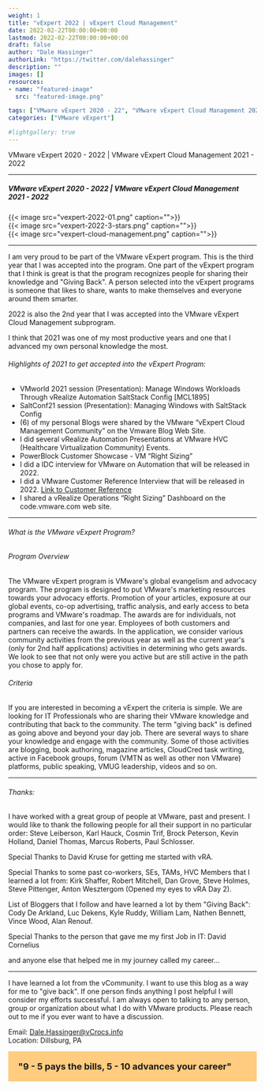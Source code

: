 ```yaml
---
weight: 1
title: "vExpert 2022 | vExpert Cloud Management"
date: 2022-02-22T00:00:00+00:00
lastmod: 2022-02-22T00:00:00+00:00
draft: false
author: "Dale Hassinger"
authorLink: "https://twitter.com/dalehassinger"
description: ""
images: []
resources:
- name: "featured-image"
  src: "featured-image.png"

tags: ["VMware vExpert 2020 - 22", "VMware vExpert Cloud Management 2021 - 22", "vCommunity", "Giving Back", "VMware"]
categories: ["VMware vExpert"]

#lightgallery: true
---
```


VMware vExpert 2020 - 2022 | VMware vExpert Cloud Management 2021 - 2022

<!--more-->

---

##### VMware vExpert 2020 - 2022 | VMware vExpert Cloud Management 2021 - 2022

{{< image src="vexpert-2022-01.png" caption="">}}  
{{< image src="vexpert-2022-3-stars.png" caption="">}}  
{{< image src="vexpert-cloud-management.png" caption="">}}  

---

I am very proud to be part of the VMware vExpert program.  This is the third year that I was accepted into the program. One part of the vExpert program that I think is great is that the program recognizes people for sharing their knowledge and "Giving Back". A person selected into the vExpert programs is someone that likes to share, wants to make themselves and everyone around them smarter.  

2022 is also the 2nd year that I was accepted into the VMware vExpert Cloud Management subprogram.  

I think that 2021 was one of my most productive years and one that I advanced my own personal knowledge the most.  

###### Highlights of 2021 to get accepted into the vExpert Program:

* VMworld 2021 session (Presentation): Manage Windows Workloads Through vRealize Automation SaltStack Config [MCL1895]
* SaltConf21 session (Presentation): Managing Windows with SaltStack Config
* (6) of my personal Blogs were shared by the VMware “vExpert Cloud Management Community” on the Vmware Blog Web Site.
* I did several vRealize Automation Presentations at VMware HVC (Healthcare Virtualization Community) Events.
* PowerBlock Customer Showcase - VM “Right Sizing”
* I did a IDC interview for VMware on Automation that will be released in 2022.
* I did a VMware Customer Reference Interview that will be released in 2022. <a href="https://blogs.vmware.com/management/2022/03/vra-optimize-healthcare-outcomes.html" target="_blank">Link to Customer Reference</a>
* I shared a vRealize Operations “Right Sizing” Dashboard on the code.vmware.com web site.

---

###### What is the VMware vExpert Program?

###### Program Overview

The VMware vExpert program is VMware's global evangelism and advocacy program. The program is designed to put VMware's marketing resources towards your advocacy efforts. Promotion of your articles, exposure at our global events, co-op advertising, traffic analysis, and early access to beta programs and VMware's roadmap. The awards are for individuals, not companies, and last for one year. Employees of both customers and partners can receive the awards. In the application, we consider various community activities from the previous year as well as the current year's (only for 2nd half applications) activities in determining who gets awards. We look to see that not only were you active but are still active in the path you chose to apply for.
 
###### Criteria



If you are interested in becoming a vExpert the criteria is simple. We are looking for IT Professionals who are sharing their VMware knowledge and contributing that back to the community. The term "giving back" is defined as going above and beyond your day job. There are several ways to share your knowledge and engage with the community. Some of those activities are blogging, book authoring, magazine articles, CloudCred task writing, active in Facebook groups, forum (VMTN as well as other non VMware) platforms, public speaking, VMUG leadership, videos and so on.

---

###### Thanks:

I have worked with a great group of people at VMware, past and present. I would like to thank the following people for all their support in no particular order: Steve Leiberson, Karl Hauck, Cosmin Trif, Brock Peterson, Kevin Holland, Daniel Thomas, Marcus Roberts, Paul Schlosser.

Special Thanks to David Kruse for getting me started with vRA.

Special Thanks to some past co-workers, SEs, TAMs, HVC Members that I learned a lot from: Kirk Shaffer, Robert Mitchell, Dan Grove, Steve Holmes, Steve Pittenger, Anton Wesztergom (Opened my eyes to vRA Day 2).

List of Bloggers that I follow and have learned a lot by them "Giving Back": Cody De Arkland, Luc Dekens, Kyle Ruddy, William Lam, Nathen Bennett, Vince Wood, Alan Renouf.

Special Thanks to the person that gave me my first Job in IT: David Cornelius

and anyone else that helped me in my journey called my career...

---

I have learned a lot from the vCommunity. I want to use this blog as a way for me to "give back". If one person finds anything I post helpful I will consider my efforts successful. I am always open to talking to any person, group or organization about what I do with VMware products.  Please reach out to me if you ever want to have a discussion.

Email: Dale.Hassinger@vCrocs.info  
Location: Dillsburg, PA

<div style="background-color:#ffcc80; Padding:20px; font-size:18px;" >
  <b>"9 - 5 pays the bills, 5 - 10 advances your career"</b>
</div>

<div><br></div>

